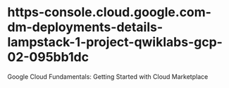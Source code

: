 # https-console.cloud.google.com-dm-deployments-details-lampstack-1-project-qwiklabs-gcp-02-095bb1dc
Google Cloud Fundamentals: Getting Started with Cloud Marketplace
